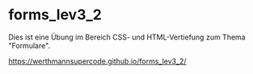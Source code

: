 # forms_lev3_2

Dies ist eine Übung im Bereich CSS- und HTML-Vertiefung zum Thema "Formulare".

https://werthmannsupercode.github.io/forms_lev3_2/
